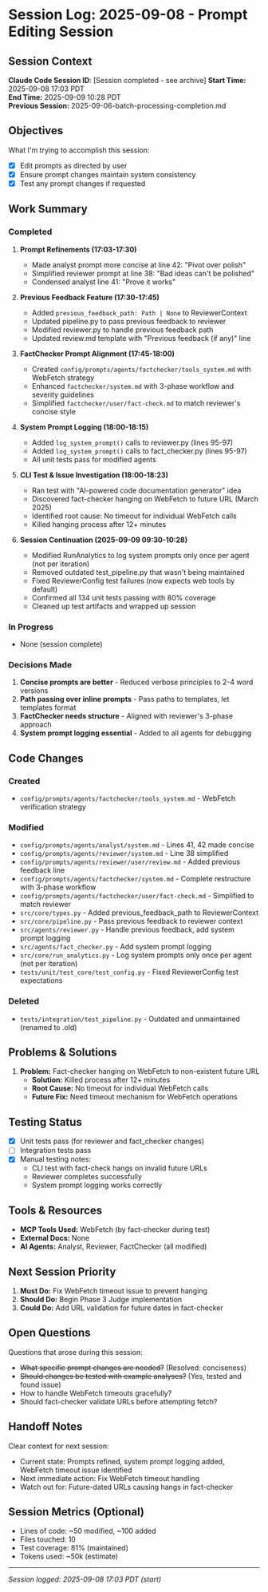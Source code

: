 # Session Log: 2025-09-08 - Prompt Editing Session

## Session Context

**Claude Code Session ID**: [Session completed - see archive]
**Start Time:** 2025-09-08 17:03 PDT  
**End Time:** 2025-09-09 10:28 PDT  
**Previous Session:** 2025-09-06-batch-processing-completion.md  

## Objectives

What I'm trying to accomplish this session:

- [x] Edit prompts as directed by user
- [x] Ensure prompt changes maintain system consistency
- [x] Test any prompt changes if requested

## Work Summary

### Completed

1. **Prompt Refinements (17:03-17:30)**
   - Made analyst prompt more concise at line 42: "Pivot over polish"
   - Simplified reviewer prompt at line 38: "Bad ideas can't be polished"  
   - Condensed analyst line 41: "Prove it works"

2. **Previous Feedback Feature (17:30-17:45)**
   - Added `previous_feedback_path: Path | None` to ReviewerContext
   - Updated pipeline.py to pass previous feedback to reviewer
   - Modified reviewer.py to handle previous feedback path
   - Updated review.md template with "Previous feedback (if any)" line

3. **FactChecker Prompt Alignment (17:45-18:00)**
   - Created `config/prompts/agents/factchecker/tools_system.md` with WebFetch strategy
   - Enhanced `factchecker/system.md` with 3-phase workflow and severity guidelines
   - Simplified `factchecker/user/fact-check.md` to match reviewer's concise style

4. **System Prompt Logging (18:00-18:15)**
   - Added `log_system_prompt()` calls to reviewer.py (lines 95-97)
   - Added `log_system_prompt()` calls to fact_checker.py (lines 95-97)
   - All unit tests pass for modified agents

5. **CLI Test & Issue Investigation (18:00-18:23)**
   - Ran test with "AI-powered code documentation generator" idea
   - Discovered fact-checker hanging on WebFetch to future URL (March 2025)
   - Identified root cause: No timeout for individual WebFetch calls
   - Killed hanging process after 12+ minutes

6. **Session Continuation (2025-09-09 09:30-10:28)**
   - Modified RunAnalytics to log system prompts only once per agent (not per iteration)
   - Removed outdated test_pipeline.py that wasn't being maintained
   - Fixed ReviewerConfig test failures (now expects web tools by default)
   - Confirmed all 134 unit tests passing with 80% coverage
   - Cleaned up test artifacts and wrapped up session

### In Progress

- None (session complete)

### Decisions Made

1. **Concise prompts are better** - Reduced verbose principles to 2-4 word versions
2. **Path passing over inline prompts** - Pass paths to templates, let templates format
3. **FactChecker needs structure** - Aligned with reviewer's 3-phase approach
4. **System prompt logging essential** - Added to all agents for debugging

## Code Changes

### Created

- `config/prompts/agents/factchecker/tools_system.md` - WebFetch verification strategy

### Modified

- `config/prompts/agents/analyst/system.md` - Lines 41, 42 made concise
- `config/prompts/agents/reviewer/system.md` - Line 38 simplified
- `config/prompts/agents/reviewer/user/review.md` - Added previous feedback line
- `config/prompts/agents/factchecker/system.md` - Complete restructure with 3-phase workflow
- `config/prompts/agents/factchecker/user/fact-check.md` - Simplified to match reviewer
- `src/core/types.py` - Added previous_feedback_path to ReviewerContext
- `src/core/pipeline.py` - Pass previous feedback to reviewer context
- `src/agents/reviewer.py` - Handle previous feedback, add system prompt logging
- `src/agents/fact_checker.py` - Add system prompt logging
- `src/core/run_analytics.py` - Log system prompts only once per agent (not per iteration)
- `tests/unit/test_core/test_config.py` - Fixed ReviewerConfig test expectations

### Deleted

- `tests/integration/test_pipeline.py` - Outdated and unmaintained (renamed to .old)

## Problems & Solutions

1. **Problem:** Fact-checker hanging on WebFetch to non-existent future URL
   - **Solution:** Killed process after 12+ minutes
   - **Root Cause:** No timeout for individual WebFetch calls
   - **Future Fix:** Need timeout mechanism for WebFetch operations

## Testing Status

- [x] Unit tests pass (for reviewer and fact_checker changes)
- [ ] Integration tests pass
- [x] Manual testing notes:
  - CLI test with fact-check hangs on invalid future URLs
  - Reviewer completes successfully
  - System prompt logging works correctly

## Tools & Resources

- **MCP Tools Used:** WebFetch (by fact-checker during test)
- **External Docs:** None
- **AI Agents:** Analyst, Reviewer, FactChecker (all modified)

## Next Session Priority

1. **Must Do:** Fix WebFetch timeout issue to prevent hanging
2. **Should Do:** Begin Phase 3 Judge implementation
3. **Could Do:** Add URL validation for future dates in fact-checker

## Open Questions

Questions that arose during this session:

- ~~What specific prompt changes are needed?~~ (Resolved: conciseness)
- ~~Should changes be tested with example analyses?~~ (Yes, tested and found issue)
- How to handle WebFetch timeouts gracefully?
- Should fact-checker validate URLs before attempting fetch?

## Handoff Notes

Clear context for next session:

- Current state: Prompts refined, system prompt logging added, WebFetch timeout issue identified
- Next immediate action: Fix WebFetch timeout handling
- Watch out for: Future-dated URLs causing hangs in fact-checker

## Session Metrics (Optional)

- Lines of code: ~50 modified, ~100 added
- Files touched: 10
- Test coverage: 81% (maintained)
- Tokens used: ~50k (estimate)

---

*Session logged: 2025-09-08 17:03 PDT (start)*
